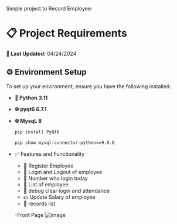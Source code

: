 
Simple project to Record Employee:

# 📋 Project Requirements

**🔄 Last Updated:** 04/24/2024

## ⚙️ Environment Setup

To set up your environment, ensure you have the following installed:

- **🐍 Python 3.11**
- **🌐 pyqt6 6.7.1**
- **🌐 MysqL 8**
  ```bash
  pip install PyQt6

  pip show mysql-connector-python==9.0.0
  
- ✅ Features and Functionality
  - 👥 Register Employee
  - 👥 Login and Logout of employee
  - 👥 Number who login today
  - 👥 List of employee
  - 🐞 debug clear login and attendance
  -  💵 Update Salary of employee
  - 📑 records list



  -Front Page
![image](https://github.com/user-attachments/assets/1e42fedb-07d9-4afb-bb0d-9b8add929ebc)
